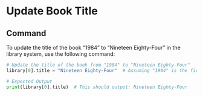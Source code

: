 # Update Book Title

## Command
To update the title of the book “1984” to “Nineteen Eighty-Four” in the library system, use the following command:

```python
# Update the title of the book from "1984" to "Nineteen Eighty-Four"
library[0].title = "Nineteen Eighty-Four"  # Assuming "1984" is the first book in the list

# Expected Output
print(library[0].title)  # This should output: Nineteen Eighty-Four
